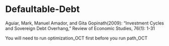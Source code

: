 # Defaultable-Debt
Aguiar, Mark, Manuel Amador, and Gita Gopinath(2009): “Investment Cycles and Sovereign Debt Overhang,” Review of Economic Studies, 76(1): 1-31

You will need to run optimization_OCT first before you run path_OCT
